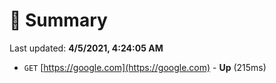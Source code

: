 # 📖 Summary
Last updated: **4/5/2021, 4:24:05 AM**

- `GET` [https://google.com](https://google.com) - **Up** (215ms)
